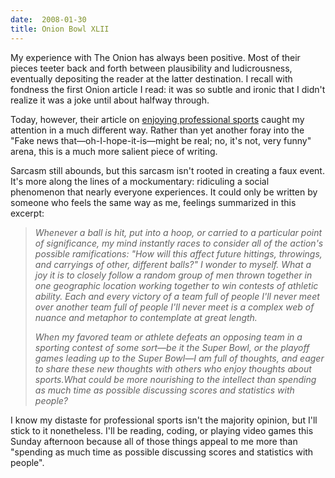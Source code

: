 ```yaml
---
date:  2008-01-30
title: Onion Bowl XLII
---
```

My experience with The Onion has always been positive.  Most of their pieces teeter back and forth between plausibility and ludicrousness, eventually depositing the reader at the latter destination.  I recall with fondness the first Onion article I read: it was so subtle and ironic that I didn't realize it was a joke until about halfway through.

Today, however, their article on <a href="http://www.theonion.com/content/opinion/professional_sports_is_very">enjoying professional sports</a> caught my attention in a much different way.  Rather than yet another foray into the "Fake news that&mdash;oh-I-hope-it-is&mdash;might be real; no, it's not, very funny" arena, this is a much more salient piece of writing.

Sarcasm still abounds, but this sarcasm isn't rooted in creating a faux event.  It's more along the lines of a mockumentary: ridiculing a social phenomenon that nearly everyone experiences.  It could only be written by someone who feels the same way as me, feelings summarized in this excerpt:

<blockquote><p><em>Whenever a ball is hit, put into a hoop, or carried to a particular point of significance, my mind instantly races to consider all of the action's possible ramifications: "How will this affect future hittings, throwings, and carryings of other, different balls?" I wonder to myself. What a joy it is to closely follow a random group of men thrown together in one geographic location working together to win contests of athletic ability. Each and every victory of a team full of people I'll never meet over another team full of people I'll never meet is a complex web of nuance and metaphor to contemplate at great length.</em></p><p><em>When my favored team or athlete defeats an opposing team in a sporting contest of some sort&mdash;be it the Super Bowl, or the playoff games leading up to the Super Bowl&mdash;I am full of thoughts, and eager to share these new thoughts with others who enjoy thoughts about sports.What could be more nourishing to the intellect than spending as much time as possible discussing scores and statistics with people?</em></p></blockquote>

I know my distaste for professional sports isn't the majority opinion, but I'll stick to it nonetheless.  I'll be reading, coding, or playing video games this Sunday afternoon because all of those things appeal to me more than "spending as much time as possible discussing scores and statistics with people".

